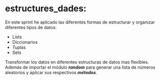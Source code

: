 # estructures_dades: 


En este sprint he aplicado las diferentes formas de estructurar y organizar diferentes tipos de datos: 
+ Lists 
+ Diccionarios
+ Tuplas
+ Sets

Transformar los datos en diferentes estructuras de datos mas flexibles. 
Además de importar el módulo ___random___ para generar una lista de números aleatorios y aplicar sus respectivos ___métodos___.

